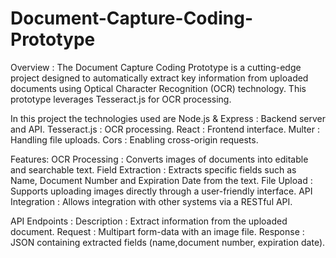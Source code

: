 # Document-Capture-Coding-Prototype
Overview : The Document Capture Coding Prototype is a cutting-edge project designed to automatically extract key information from uploaded documents using Optical Character Recognition (OCR) technology. This prototype leverages Tesseract.js for OCR processing.

In this project the technologies used are
Node.js & Express : Backend server and API.
Tesseract.js : OCR processing.
React : Frontend interface.
Multer : Handling file uploads.
Cors : Enabling cross-origin requests.

Features:
OCR Processing : Converts images of documents into editable and searchable text.
Field Extraction : Extracts specific fields such as Name, Document Number and Expiration Date from the text.
File Upload : Supports uploading images directly through a user-friendly interface.
API Integration : Allows integration with other systems via a RESTful API.

API Endpoints :
Description : Extract information from the uploaded document.
Request : Multipart form-data with an image file.
Response : JSON containing extracted fields (name,document number, expiration date).
